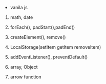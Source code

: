 - vanila js

1. math, date

2. forEach(), padStart(),padEnd()

3. createElement(), remove()

4. LocalStorage(setItem getItem removeItem)

5. addEventListener(), preventDefault()

6. array, Object

7. arrow function
